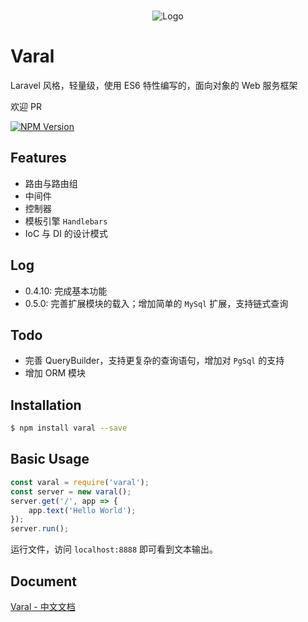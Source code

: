 <br>

<p align="center">
<img src="http://www.pty.ink/varal-400.png" alt="Logo">
</p>

# Varal

Laravel 风格，轻量级，使用 ES6 特性编写的，面向对象的 Web 服务框架

欢迎 PR

[![NPM Version][npm-image]][npm-url]

[npm-image]: https://img.shields.io/npm/v/varal.svg
[npm-url]: https://npmjs.org/package/varal

## Features

* 路由与路由组
* 中间件
* 控制器
* 模板引擎 `Handlebars`
* IoC 与 DI 的设计模式

## Log

* 0.4.10: 完成基本功能
* 0.5.0: 完善扩展模块的载入；增加简单的 `MySql` 扩展，支持链式查询

## Todo

* 完善 QueryBuilder，支持更复杂的查询语句，增加对 `PgSql` 的支持
* 增加 ORM 模块

## Installation

```bash
$ npm install varal --save
```

## Basic Usage

```javascript
const varal = require('varal');
const server = new varal();
server.get('/', app => {
    app.text('Hello World');
});
server.run();
```
运行文件，访问 `localhost:8888` 即可看到文本输出。

## Document

[Varal - 中文文档](http://d.varal.pty.ink)
